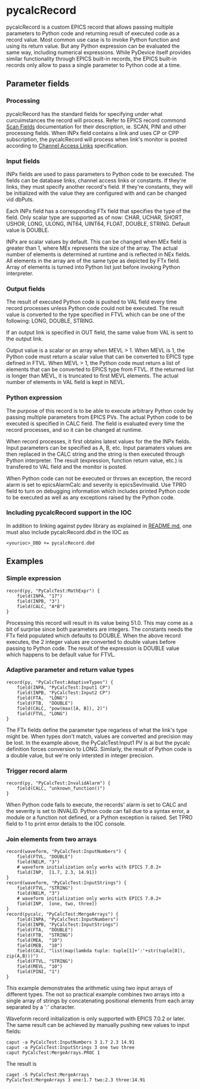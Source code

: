 # pycalcRecord

pycalcRecord is a custom EPICS record that allows passing multiple parameters to
Python code and returning result of executed code as a record value.
Most common use case is to invoke Python function and using its return
value. But any Python expression can be evaluated the same way, including
numerical expressions. While PyDevice itself provides similar functionality
through EPICS built-in records, the EPICS built-in records only allow to
pass a single parameter to Python code at a time.

## Parameter fields

### Processing
pycalcRecord has the standard fields for specifying under what 
curcuimstances the record will process. Refer to EPICS record commond 
[Scan Fields](https://wiki-ext.aps.anl.gov/epics/index.php?title=RRM_3-14_dbCommon#Scan_Fields) 
documentation for their description, ie. SCAN, PINI and other 
processing fields. When INPx field contains a link and uses CP or CPP 
subscription, the pycalcRecord will process when link's monitor is posted 
according to [Channel Access Links](https://wiki-ext.aps.anl.gov/epics/index.php?title=RRM_3-14_Concepts#Channel_Access_Links) specification.

### Input fields
INPx fields are used to pass parameters to Python code to be executed.
The fields can be database links, channel access links or constants.
If they're links, they must specify another record's field. If they're
constants, they will be initialized with the value they are configured
with and can be changed vid dbPuts.

Each INPx field has a corresponding FTx field that specifies the type
of the field. Only scalar type are supported as of now: CHAR, UCHAR,
SHORT, USHOR, LONG, ULONG, INT64, UINT64, FLOAT, DOUBLE, STRING.
Default value is DOUBLE.

INPx are scalar values by default. This can be changed when MEx field is
greater than 1, where MEx represents the size of the array.
The actual number of elements is determined at runtime and is reflected
in NEx fields. All elements in the array are of the same type as depicted
by FTx field. Array of elements is turned into Python list just before
invoking Python interpreter.

### Output fields
The result of executed Python code is pushed to VAL field every time
record processes unless Python code could not be executed. The result
value is converted to the type specified in FTVL which can be one of the
following: LONG, DOUBLE, STRING. 

If an output link is specified in OUT field, the same value from VAL is
sent to the output link.

Output value is a scalar or an array when MEVL > 1. When MEVL is 1, the
Python code must return a scalar value that can be converted to EPICS type
defined in FTVL. When MEVL > 1, the Python code must return a list of 
elements that can be converted to EPICS type from FTVL. If the returned
list is longer than MEVL, it is truncated to first MEVL elements.
The actual number of elements in VAL field is kept in NEVL.

### Python expression
The purpose of this record is to be able to execute arbitrary Python code
by passing multiple parameters from EPICS PVs. The actual Python code to be
executed is specified in CALC field. The field is evaluated every time the
record processes, and so it can be changed at runtime. 

When record processes, it first obtains latest values for the the INPx fields.
Input parameters can be specified as A, B, etc. Input paramaters values
are then replaced in the CALC string and the string is then executed through
Python interpreter. The result (expression, function return value, etc.) is
transfered to VAL field and the monitor is posted. 

When Python code can not be executed or throws an exception, the record alarm
is set to epicsAlarmCalc and severity is epicsSevInvalid. Use TPRO field to
turn on debugging information which includes printed Python code to be executed
as well as any exceptions raised by the Python code.

### Including pycalcRecord support in the IOC

In addition to linking against pydev library as explained in 
[README.md](README.md#adding-pydevice-support-to-ioc), one must also include
pycalcRecord.dbd in the IOC as

```
<yourioc>_DBD += pycalcRecord.dbd
```

## Examples

### Simple expression

```
record(py, "PyCalcTest:MathExpr") {
    field(INPA, "17")
    field(INPB, "3")
    field(CALC, "A*B")
}
```

Processing this record will result in its value being 51.0. This may come as
a bit of surprise since both parameters are integers. The constants needs the
FTx field populated which defaults to DOUBLE. When the above record executes,
the 2 integer values are converted to double values before passing to Python
code. The result of the expression is DOUBLE value which happens to be default
value for FTVL.

### Adaptive parameter and return value types

```
record(py, "PyCalcTest:AdaptiveTypes") {
    field(INPA, "PyCalcTest:Input1 CP")
    field(INPB, "PyCalcTest:Input2 CP")
    field(FTA,  "LONG")
    field(FTB,  "DOUBLE")
    field(CALC, "pow(max([A, B]), 2)")
    field(FTVL, "LONG")
}
```

The FTx fields define the parameter type regarless of what the link's type
might be. When types don't match, values are converted and precision may be
lost. In the example above, the PyCalcTest:Input1 PV is ai but the pycalc
definition forces conversion to LONG. Similarly, the result of Python code
is a double value, but we're only intersted in integer precision.

### Trigger record alarm

```
record(py, "PyCalcTest:InvalidAlarm") {
    field(CALC, "unknown_function()")
}
```

When Python code fails to execute, the records' alarm is set to CALC and the
severity is set to INVALID. Python code can fail due to a syntax error,
a module or a function not defined, or a Python exception is raised.
Set TPRO field to 1 to print error details to the IOC console.

### Join elements from two arrays

```
record(waveform, "PyCalcTest:InputNumbers") {
    field(FTVL, "DOUBLE")
    field(NELM, "3")
    # waveform initialization only works with EPICS 7.0.2+
    field(INP,  [1.7, 2.3, 14.91])
}
record(waveform, "PyCalcTest:InputStrings") {
    field(FTVL, "STRING")
    field(NELM, "3")
    # waveform initialization only works with EPICS 7.0.2+
    field(INP,  [one, two, three])
}
record(pycalc, "PyCalcTest:MergeArrays") {
    field(INPA, "PyCalcTest:InputNumbers")
    field(INPB, "PyCalcTest:InputStrings")
    field(FTA,  "DOUBLE")
    field(FTB,  "STRING")
    field(MEA,  "10")
    field(MEB,  "10")
    field(CALC, "list(map(lambda tuple: tuple[1]+':'+str(tuple[0]), zip(A,B)))")
    field(FTVL, "STRING")
    field(MEVL, "10")
    field(PINI, "1")
}
```

This example demonstrates the arithmetic using two input arrays of different
types. The not so practical example combines  two arrays into a single array
of strings by concatenating positional elements from each array separated by
a ':' character.

Waveform record initialization is only supported with EPICS 7.0.2 or later.
The same result can be achieved by manually pushing new values to input fields:

```
caput -a PyCalcTest:InputNumbers 3 1.7 2.3 14.91
caput -a PyCalcTest:InputStrings 3 one two three
caput PyCalcTest:MergeArrays.PROC 1
```

The result is
```
caget -S PyCalcTest:MergeArrays
PyCalcTest:MergeArrays 3 one:1.7 two:2.3 three:14.91
```
